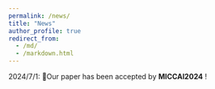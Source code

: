 ```yaml
---
permalink: /news/
title: "News"
author_profile: true
redirect_from: 
  - /md/
  - /markdown.html
---
```


2024/7/1: 🎉Our paper has been accepted by **MICCAI2024** !